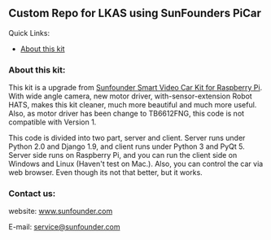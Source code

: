 ## Custom Repo for LKAS using SunFounders PiCar

Quick Links:

 * [About this kit](#about_this_kit)
 
<a id="about_this_kit"></a>
### About this kit:
This kit is a upgrade from [Sunfounder Smart Video Car Kit for Raspberry Pi](https://github.com/sunfounder/Sunfounder_Smart_Video_Car_Kit_for_RaspberryPi). With wide angle camera, new motor driver, with-sensor-extension Robot HATS, makes this kit cleaner, much more beautiful and much more useful.
Also, as motor driver has been change to TB6612FNG, this code is not compatible with Version 1.

This code is divided into two part, server and client. Server runs under Python 2.0 and Django 1.9, and client runs under Python 3 and PyQt 5.
Server side runs on Raspberry Pi, and you can run the client side on Windows and Linux (Haven't test on Mac.).
Also, you can control the car via web browser. Even though its not that better, but it works. 

### Contact us:
website:
    www.sunfounder.com

E-mail:
    service@sunfounder.com
